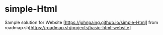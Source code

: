 # simple-Html
Sample solution for Website [https://johnpaing.github.io/simple-Html] from roadmap.sh[https://roadmap.sh/projects/basic-html-website]
